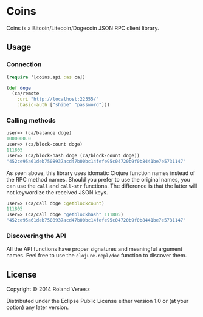 # Coins

Coins is a Bitcoin/Litecoin/Dogecoin JSON RPC client library.

## Usage

### Connection

```clojure
(require '[coins.api :as ca])

(def doge
  (ca/remote
    :uri "http://localhost:22555/"
    :basic-auth ["shibe" "password"]))
```

### Calling methods

```clojure
user=> (ca/balance doge)
1000000.0
user=> (ca/block-count doge)
111805
user=> (ca/block-hash doge (ca/block-count doge))
"452ce95a61deb7508937acd47b00bc14fefe95c04720b9f0b8441be7e5731147"
```

As seen above, this library uses idomatic Clojure function names instead of the
RPC method names. Should you prefer to use the original names, you can use the
`call` and `call-str` functions. The difference is that the latter will not
keywordize the received JSON keys.

```clojure
user=> (ca/call doge :getblockcount)
111805
user=> (ca/call doge "getblockhash" 111805)
"452ce95a61deb7508937acd47b00bc14fefe95c04720b9f0b8441be7e5731147"
```

### Discovering the API

All the API functions have proper signatures and meaningful argument names.
Feel free to use the `clojure.repl/doc` function to discover them.

## License

Copyright © 2014 Roland Venesz

Distributed under the Eclipse Public License either version 1.0 or (at
your option) any later version.
